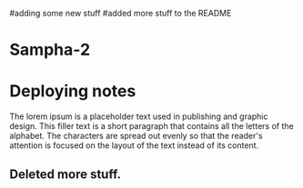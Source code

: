 


#adding some new stuff
#added more stuff to the README 


# Sampha-2
# Deploying notes
The lorem ipsum is a placeholder text used in publishing and graphic design. This filler text is a short paragraph that contains all the letters of the alphabet. The characters are spread out evenly so that the reader's attention is focused on the layout of the text instead of its content.


## Deleted more stuff.
